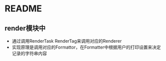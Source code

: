 # README

## render模块中

- 通过调用RenderTask RenderTag来调用对应的Renderer
- 实现原理是调用对应的Formattor，在Formatter中根据用户的打印设置来决定记录的字符串内容

